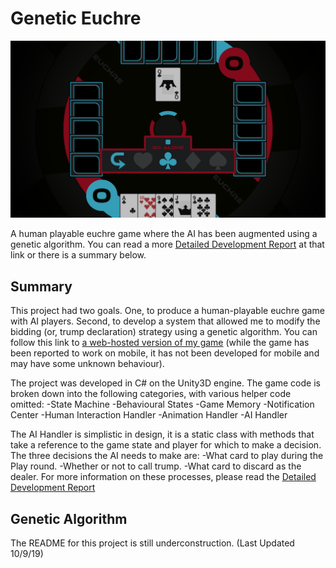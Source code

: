 # Genetic Euchre
![Genetic Euchre Screenshot](/EuchreCapture.png)


A human playable euchre game where the AI has been augmented using a genetic algorithm. You can read a more [Detailed Development Report](https://docs.google.com/document/d/1MAJRUl7Eo8Jm62nuJoKyQ0patQ5Oqda2RF0S1OCGQQM/edit?usp=sharing) at that link or there is a summary below. 


## Summary

This project had two goals. One, to produce a human-playable euchre game with AI players. Second, to develop a system that allowed me to modify the bidding (or, trump declaration) strategy using a genetic algorithm. You can follow this link to [a web-hosted version of my game](https://jwcain.github.io/Euchre_Play/) (while the game has been reported to work on mobile, it has not been developed for mobile and may have some unknown behaviour).

The project was developed in C# on the Unity3D engine. The game code is broken down into the following categories, with various helper code omitted:
-State Machine
-Behavioural States
-Game Memory
-Notification Center
-Human Interaction Handler
-Animation Handler
-AI Handler

The AI Handler is simplistic in design, it is a static class with methods that take a reference to the game state and player for which to make a decision. The three decisions the AI needs to make are:
-What card to play during the Play round.
-Whether or not to call trump.
-What card to discard as the dealer.
For more information on these processes, please read the [Detailed Development Report](https://docs.google.com/document/d/1MAJRUl7Eo8Jm62nuJoKyQ0patQ5Oqda2RF0S1OCGQQM/edit?usp=sharing)

## Genetic Algorithm

The README for this project is still underconstruction. (Last Updated 10/9/19)



